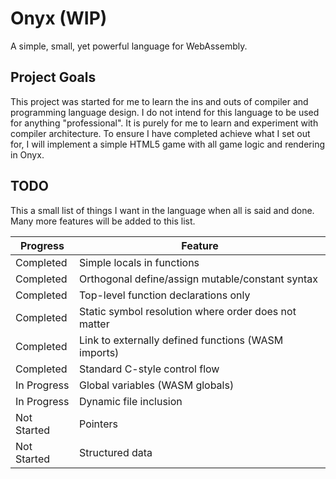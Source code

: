 # Onyx (WIP)
A simple, small, yet powerful language for WebAssembly.

## Project Goals
This project was started for me to learn the ins and outs of compiler and programming language design.
I do not intend for this language to be used for anything "professional".
It is purely for me to learn and experiment with compiler architecture.
To ensure I have completed achieve what I set out for, I will implement a simple HTML5 game with all game logic and rendering in Onyx.

## TODO
This a small list of things I want in the language when all is said and done. Many more features will be added to this list.

| Progress | Feature |
|----------|---------|
| Completed | Simple locals in functions |
| Completed | Orthogonal define/assign mutable/constant syntax |
| Completed | Top-level function declarations only |
| Completed | Static symbol resolution where order does not matter |
| Completed | Link to externally defined functions (WASM imports) |
| Completed | Standard C-style control flow |
| In Progress | Global variables (WASM globals) |
| In Progress | Dynamic file inclusion |
| Not Started | Pointers |
| Not Started | Structured data |
